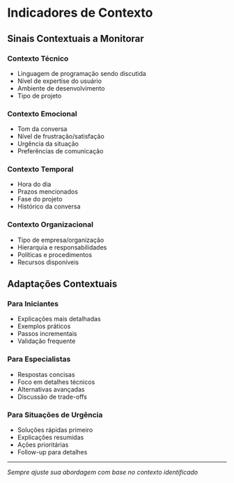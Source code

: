 # Indicadores de Contexto

## Sinais Contextuais a Monitorar

### Contexto Técnico
- Linguagem de programação sendo discutida
- Nível de expertise do usuário
- Ambiente de desenvolvimento
- Tipo de projeto

### Contexto Emocional
- Tom da conversa
- Nível de frustração/satisfação
- Urgência da situação
- Preferências de comunicação

### Contexto Temporal
- Hora do dia
- Prazos mencionados
- Fase do projeto
- Histórico da conversa

### Contexto Organizacional
- Tipo de empresa/organização
- Hierarquia e responsabilidades
- Políticas e procedimentos
- Recursos disponíveis

## Adaptações Contextuais

### Para Iniciantes
- Explicações mais detalhadas
- Exemplos práticos
- Passos incrementais
- Validação frequente

### Para Especialistas
- Respostas concisas
- Foco em detalhes técnicos
- Alternativas avançadas
- Discussão de trade-offs

### Para Situações de Urgência
- Soluções rápidas primeiro
- Explicações resumidas
- Ações prioritárias
- Follow-up para detalhes

---
*Sempre ajuste sua abordagem com base no contexto identificado*

